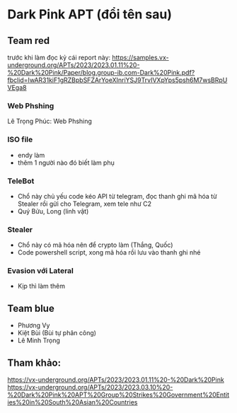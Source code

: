 # Dark Pink APT (đổi tên sau)

## Team red

trước khi làm đọc kỷ cái report này: https://samples.vx-underground.org/APTs/2023/2023.01.11%20-%20Dark%20Pink/Paper/blog.group-ib.com-Dark%20Pink.pdf?fbclid=IwAR31kiF1gRZBpbSFZArYoeXInriYSJ9TrvIVXpYps5psh6M7wsBRpUVEga8

### Web Phshing

Lê Trọng Phúc: Web Phshing

### ISO file

- endy làm
- thêm 1 người nào đó biết làm phụ

### TeleBot

- Chổ này chủ yếu code kéo API từ telegram, đọc thanh ghi mã hóa từ Stealer rồi gửi cho Telegram, xem tele như C2
- Quý Bửu, Long (linh vật)

### Stealer

- Chổ này có mã hóa nên để crypto làm (Thắng, Quốc)
- Code powershell script, xong mã hóa rồi lưu vào thanh ghi nhé

### Evasion với Lateral
- Kịp thì làm thêm


## Team blue
- Phương Vy
- Kiệt Bùi (Bùi tự phân công)
- Lê Minh Trọng

## Tham khảo:
https://vx-underground.org/APTs/2023/2023.01.11%20-%20Dark%20Pink
https://vx-underground.org/APTs/2023/2023.03.10%20-%20Dark%20Pink%20APT%20Group%20Strikes%20Government%20Entities%20in%20South%20Asian%20Countries